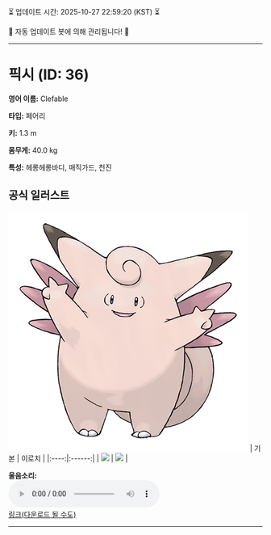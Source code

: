 
⏳ 업데이트 시간: 2025-10-27 22:59:20 (KST) ⏳

🤖 자동 업데이트 봇에 의해 관리됩니다! 🤖

---

# 픽시 (ID: 36)
**영어 이름:** Clefable

**타입:** 페어리

**키:** 1.3 m

**몸무게:** 40.0 kg

**특성:** 헤롱헤롱바디, 매직가드, 천진

## 공식 일러스트
![](https://raw.githubusercontent.com/PokeAPI/sprites/master/sprites/pokemon/other/official-artwork/36.png)
| 기본 | 이로치 |
|:----:|:------:|
| <img src="http://play.pokemonshowdown.com/sprites/ani/clefable.gif" width="200"> | <img src="http://play.pokemonshowdown.com/sprites/ani-shiny/clefable.gif" width="200"> |

**울음소리:**<br><audio controls src="https://raw.githubusercontent.com/PokeAPI/cries/main/cries/pokemon/latest/36.ogg"></audio><br> [링크(다운로드 될 수도)](https://raw.githubusercontent.com/PokeAPI/cries/main/cries/pokemon/latest/36.ogg)


---
